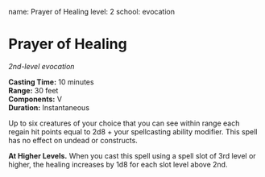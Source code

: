 name: Prayer of Healing
level: 2
school: evocation

# Prayer of Healing 
_2nd-level evocation_ 

**Casting Time:** 10 minutes    
**Range:** 30 feet    
**Components:** V    
**Duration:** Instantaneous 

Up to six creatures of your choice that you can see within range each regain hit points equal to 2d8 + your spellcasting ability modifier. This spell has no effect on undead or constructs. 

**At Higher Levels.** When you cast this spell using a spell slot of 3rd level or higher, the healing increases by 1d8 for each slot level above 2nd.